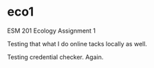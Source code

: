 # eco1
ESM 201 Ecology Assignment 1

Testing that what I do online tacks locally as well.

Testing credential checker. Again.
